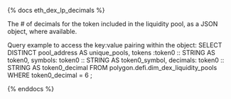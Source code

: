 {% docs eth_dex_lp_decimals %}

The # of decimals for the token included in the liquidity pool, as a JSON object, where available. 

Query example to access the key:value pairing within the object:
SELECT
    DISTINCT pool_address AS unique_pools,
    tokens :token0 :: STRING AS token0,
    symbols: token0 :: STRING AS token0_symbol,
    decimals: token0 :: STRING AS token0_decimal
FROM polygon.defi.dim_dex_liquidity_pools
WHERE token0_decimal = 6
;

{% enddocs %}